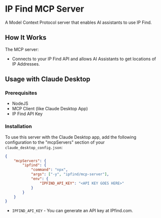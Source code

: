 # IP Find MCP Server

A Model Context Protocol server that enables AI assistants to use IP Find. 

## How It Works

The MCP server:

-   Connects to your IP Find API and allows AI Assistants to get locations of IP Addresses.

## Usage with Claude Desktop

### Prerequisites

-   NodeJS
-   MCP Client (like Claude Desktop App)
-   IP Find API Key

### Installation

To use this server with the Claude Desktop app, add the following configuration to the "mcpServers" section of your `claude_desktop_config.json`:

```json
{
    "mcpServers": {
        "ipfind": {
            "command": "npx",
            "args": ["-y", "ipfind/mcp-server"],
            "env": {
                "IPFIND_API_KEY": "<API KEY GOES HERE>"
            }
        }
    }
}
```

-   `IPFIND_API_KEY` - You can generate an API key at IPfind.com.
